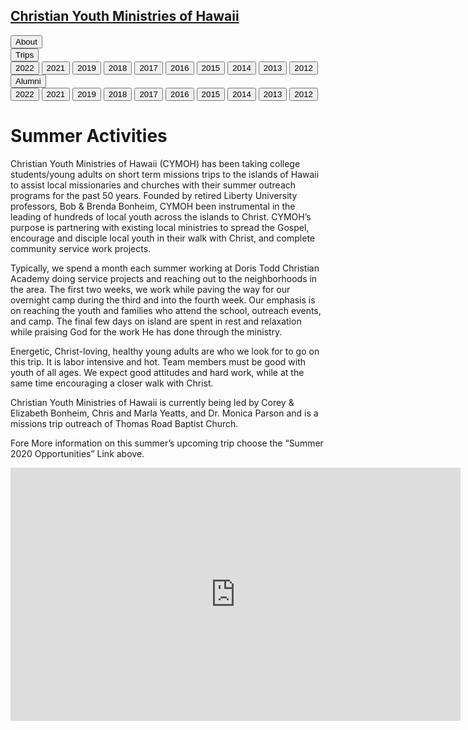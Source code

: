 
## [Christian Youth Ministries of Hawaii](/)

<div class="menu">
    <div id="button" class="button">
        <input type="button" value="About" onclick="window.location.href='/about'"/>
    </div>
    <div id="button" class="button dropdown">
        <input type="button" value="Trips" onclick="window.location.href=this.parentElement.children[1].children[0].href"/>
        <div class="dropdown_content">
            <input type="button" value="2022" href='/2022/summer'   onclick="window.location.href=this.href"/>
            <input type="button" value="2021" href='/2021/summer'   onclick="window.location.href=this.href"/>
            <input type="button" value="2019" href='/2019/summer'   onclick="window.location.href=this.href"/>
            <input type="button" value="2018" href='/2018/summer'   onclick="window.location.href=this.href"/>
            <input type="button" value="2017" href='/2017/summer'   onclick="window.location.href=this.href"/>
            <input type="button" value="2016" href='/2016/summer'   onclick="window.location.href=this.href"/>
            <input type="button" value="2015" href='/2015/summer'   onclick="window.location.href=this.href"/>
            <input type="button" value="2014" href='/2014/summer'   onclick="window.location.href=this.href"/>
            <input type="button" value="2013" href='/2013/summer'   onclick="window.location.href=this.href"/>
            <input type="button" value="2012" href='/2012/summer'   onclick="window.location.href=this.href"/>
        </div>
    </div>
    <div id="button" class="button dropdown">
        <input type="button" value="Alumni" onclick="window.location.href=this.parentElement.children[1].children[0].href"/>
        <div class="dropdown_content">
            <input type="button" value="2022" href='/2022/team'     onclick="window.location.href=this.href"/>
            <input type="button" value="2021" href='/2021/team'     onclick="window.location.href=this.href"/>
            <input type="button" value="2019" href='/2019/team'     onclick="window.location.href=this.href"/>
            <input type="button" value="2018" href='/2018/team'     onclick="window.location.href=this.href"/>
            <input type="button" value="2017" href='/2017/team'     onclick="window.location.href=this.href"/>
            <input type="button" value="2016" href='/2016/team'     onclick="window.location.href=this.href"/>
            <input type="button" value="2015" href='/2015/team'     onclick="window.location.href=this.href"/>
            <input type="button" value="2014" href='/2014/team'     onclick="window.location.href=this.href"/>
            <input type="button" value="2013" href='/2013/team'     onclick="window.location.href=this.href"/>
            <input type="button" value="2012" href='/2012/team'     onclick="window.location.href=this.href"/>
        </div>
    </div>
</div>

# Summer Activities

Christian Youth Ministries of Hawaii (CYMOH) has been taking college students/young adults on short term missions trips to the islands of Hawaii to assist local missionaries and churches with their summer outreach programs for the past 50 years.  Founded by retired Liberty University professors, Bob & Brenda Bonheim, CYMOH been instrumental in the leading of hundreds of local youth across the islands to Christ.  CYMOH’s purpose is partnering with existing local ministries to spread the Gospel, encourage and disciple local youth in their walk with Christ, and complete community service work projects.


Typically, we spend a month each summer working at Doris Todd Christian Academy doing service projects and reaching out to the neighborhoods in the area. The first two weeks, we work while paving the way for our overnight camp during the third and into the fourth week. Our emphasis is on reaching the youth and families who attend the school, outreach events, and camp. The final few days on island are spent in rest and relaxation while praising God for the work He has done through the ministry.


Energetic, Christ-loving, healthy young adults are who we look for to go on this trip.  It is  labor intensive and hot. Team members must be good with youth of all ages.  We expect good attitudes and hard work, while at the same time encouraging a closer walk with Christ.


Christian Youth Ministries of Hawaii is currently being led by Corey & Elizabeth Bonheim, Chris and Marla Yeatts, and Dr. Monica Parson and is a missions trip outreach of Thomas Road Baptist Church.


Fore More information on this summer’s upcoming trip choose the “Summer 2020 Opportunities” Link above.


<iframe width="720" height="405" src="https://www.youtube.com/embed/ZoBkXPqwVXU" frameborder="0" allow="encrypted-media" allowfullscreen></iframe>
